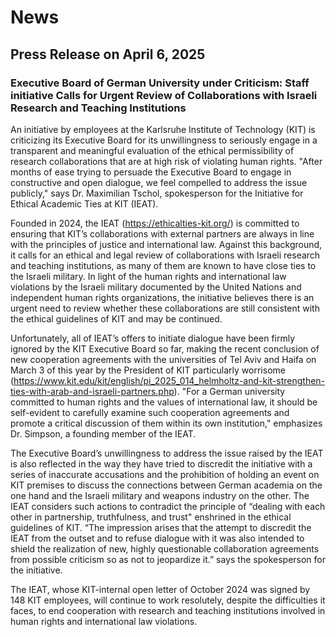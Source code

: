 # News

## Press Release on April 6, 2025 

### Executive Board of German University under Criticism: Staff initiative Calls for Urgent Review of Collaborations with Israeli Research and Teaching Institutions  

An initiative by employees at the Karlsruhe Institute of Technology (KIT) is criticizing its Executive Board for its unwillingness to seriously engage in a transparent and meaningful evaluation of the ethical permissibility of research collaborations that are at high risk of violating human rights. "After months of ease trying to persuade the Executive Board to engage in constructive and open dialogue, we feel compelled to address the issue publicly," says Dr. Maximilian Tschol, spokesperson for the Initiative for Ethical Academic Ties at KIT (IEAT).  

Founded in 2024, the IEAT (https://ethicalties-kit.org/) is committed to ensuring that KIT’s collaborations with external partners are always in line with the principles of justice and international law. Against this background, it calls for an ethical and legal review of collaborations with Israeli research and teaching institutions, as many of them are known to have close ties to the Israeli military. In light of the human rights and international law violations by the Israeli military documented by the United Nations and independent human rights organizations, the initiative believes there is an urgent need to review whether these collaborations are still consistent with the ethical guidelines of KIT and may be continued.  

Unfortunately, all of IEAT’s offers to initiate dialogue have been firmly ignored by the KIT Executive Board so far, making the recent conclusion of new cooperation agreements with the universities of Tel Aviv and Haifa on March 3 of this year by the President of KIT particularly worrisome (https://www.kit.edu/kit/english/pi_2025_014_helmholtz-and-kit-strengthen-ties-with-arab-and-israeli-partners.php). "For a German university committed to human rights and the values ​​of international law, it should be self-evident to carefully examine such cooperation agreements and promote a critical discussion of them within its own institution," emphasizes Dr. Simpson, a founding member of the IEAT.   

The Executive Board’s unwillingness to address the issue raised by the IEAT is also reflected in the way they have tried to discredit the initiative with a series of inaccurate accusations and the prohibition of holding an event on KIT premises to discuss the connections between German academia on the one hand and the Israeli military and weapons industry on the other. The IEAT considers such actions to contradict the principle of “dealing with each other in partnership, truthfulness, and trust" enshrined in the ethical guidelines of KIT. “The impression arises that the attempt to discredit the IEAT from the outset and to refuse dialogue with it was also intended to shield the realization of new, highly questionable collaboration agreements from possible criticism so as not to jeopardize it.” says the spokesperson for the initiative.  

The IEAT, whose KIT-internal open letter of October 2024 was signed by 148 KIT employees, will continue to work resolutely, despite the difficulties it faces, to end cooperation with research and teaching institutions involved in human rights and international law violations.
